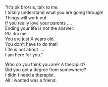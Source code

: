"It's ok bro/sis, talk to me.  
I totally understand what you are going through!  
Things will work out.  
If you really love your parents ....  
Ending your life is not the answer.  
Plz dm me.  
You are just X years old.  
You don't have to do that!  
Life is not about ....  
I am here for you."

Who do you think you are? A therapist?  
Did you get a degree from somewhere?  
I didn't need a therapist.  
All I wanted was a friend.